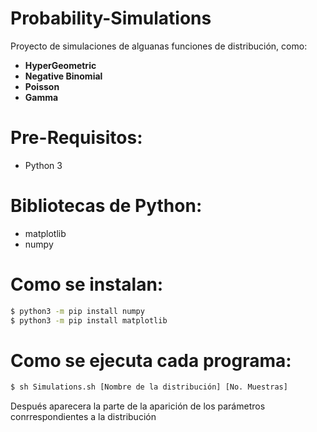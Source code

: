 # Probability-Simulations

Proyecto de simulaciones de alguanas funciones de distribución, como:

* **HyperGeometric**
* **Negative Binomial**
* **Poisson**
* **Gamma**

# Pre-Requisitos:

* Python 3

# Bibliotecas de Python: 
* matplotlib
* numpy

# Como se instalan:
```bash
$ python3 -m pip install numpy
$ python3 -m pip install matplotlib
```

# Como se ejecuta cada programa:
```bash
$ sh Simulations.sh [Nombre de la distribución] [No. Muestras]
```
Después aparecera la parte de la aparición de los parámetros conrrespondientes a
la distribución
